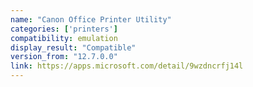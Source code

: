 ```yaml
---
name: "Canon Office Printer Utility"
categories: ['printers']
compatibility: emulation
display_result: "Compatible"
version_from: "12.7.0.0"
link: https://apps.microsoft.com/detail/9wzdncrfj14l
---
```


